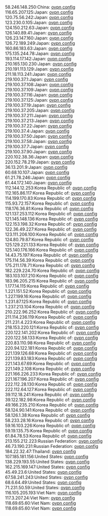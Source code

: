 58.246.148.250:China: [ovpn config](vpn/58_246_148_250.ovpn)  
116.65.207.125:Japan: [ovpn config](vpn/116_65_207_125.ovpn)  
120.75.56.242:Japan: [ovpn config](vpn/120_75_56_242.ovpn)  
123.230.0.105:Japan: [ovpn config](vpn/123_230_0_105.ovpn)  
124.150.212.63:Japan: [ovpn config](vpn/124_150_212_63.ovpn)  
126.140.89.41:Japan: [ovpn config](vpn/126_140_89_41.ovpn)  
126.23.147.160:Japan: [ovpn config](vpn/126_23_147_160.ovpn)  
126.72.189.249:Japan: [ovpn config](vpn/126_72_189_249.ovpn)  
160.86.183.63:Japan: [ovpn config](vpn/160_86_183_63.ovpn)  
175.135.244.78:Japan: [ovpn config](vpn/175_135_244_78.ovpn)  
193.114.17.142:Japan: [ovpn config](vpn/193_114_17_142.ovpn)  
210.165.130.230:Japan: [ovpn config](vpn/210_165_130_230.ovpn)  
210.191.113.129:Japan: [ovpn config](vpn/210_191_113_129.ovpn)  
211.18.113.241:Japan: [ovpn config](vpn/211_18_113_241.ovpn)  
219.100.37.1:Japan: [ovpn config](vpn/219_100_37_1.ovpn)  
219.100.37.108:Japan: [ovpn config](vpn/219_100_37_108.ovpn)  
219.100.37.109:Japan: [ovpn config](vpn/219_100_37_109.ovpn)  
219.100.37.116:Japan: [ovpn config](vpn/219_100_37_116.ovpn)  
219.100.37.125:Japan: [ovpn config](vpn/219_100_37_125.ovpn)  
219.100.37.19:Japan: [ovpn config](vpn/219_100_37_19.ovpn)  
219.100.37.205:Japan: [ovpn config](vpn/219_100_37_205.ovpn)  
219.100.37.211:Japan: [ovpn config](vpn/219_100_37_211.ovpn)  
219.100.37.213:Japan: [ovpn config](vpn/219_100_37_213.ovpn)  
219.100.37.22:Japan: [ovpn config](vpn/219_100_37_22.ovpn)  
219.100.37.4:Japan: [ovpn config](vpn/219_100_37_4.ovpn)  
219.100.37.50:Japan: [ovpn config](vpn/219_100_37_50.ovpn)  
219.100.37.58:Japan: [ovpn config](vpn/219_100_37_58.ovpn)  
219.100.37.7:Japan: [ovpn config](vpn/219_100_37_7.ovpn)  
219.100.37.90:Japan: [ovpn config](vpn/219_100_37_90.ovpn)  
220.102.38.36:Japan: [ovpn config](vpn/220_102_38_36.ovpn)  
220.152.78.219:Japan: [ovpn config](vpn/220_152_78_219.ovpn)  
36.13.201.9:Japan: [ovpn config](vpn/36_13_201_9.ovpn)  
60.68.10.107:Japan: [ovpn config](vpn/60_68_10_107.ovpn)  
61.21.78.246:Japan: [ovpn config](vpn/61_21_78_246.ovpn)  
61.44.172.140:Japan: [ovpn config](vpn/61_44_172_140.ovpn)  
112.144.12.253:Korea Republic of: [ovpn config](vpn/112_144_12_253.ovpn)  
112.165.86.117:Korea Republic of: [ovpn config](vpn/112_165_86_117.ovpn)  
114.199.170.83:Korea Republic of: [ovpn config](vpn/114_199_170_83.ovpn)  
115.93.72.157:Korea Republic of: [ovpn config](vpn/115_93_72_157.ovpn)  
118.176.36.81:Korea Republic of: [ovpn config](vpn/118_176_36_81.ovpn)  
121.137.253.112:Korea Republic of: [ovpn config](vpn/121_137_253_112.ovpn)  
121.145.148.136:Korea Republic of: [ovpn config](vpn/121_145_148_136.ovpn)  
122.153.198.32:Korea Republic of: [ovpn config](vpn/122_153_198_32.ovpn)  
122.36.49.227:Korea Republic of: [ovpn config](vpn/122_36_49_227.ovpn)  
123.111.206.100:Korea Republic of: [ovpn config](vpn/123_111_206_100.ovpn)  
124.80.79.87:Korea Republic of: [ovpn config](vpn/124_80_79_87.ovpn)  
125.129.221.133:Korea Republic of: [ovpn config](vpn/125_129_221_133.ovpn)  
125.140.176.166:Korea Republic of: [ovpn config](vpn/125_140_176_166.ovpn)  
14.43.75.197:Korea Republic of: [ovpn config](vpn/14_43_75_197.ovpn)  
175.114.56.39:Korea Republic of: [ovpn config](vpn/175_114_56_39.ovpn)  
175.211.178.71:Korea Republic of: [ovpn config](vpn/175_211_178_71.ovpn)  
182.229.224.70:Korea Republic of: [ovpn config](vpn/182_229_224_70.ovpn)  
183.103.107.210:Korea Republic of: [ovpn config](vpn/183_103_107_210.ovpn)  
183.96.205.215:Korea Republic of: [ovpn config](vpn/183_96_205_215.ovpn)  
1.177.14.115:Korea Republic of: [ovpn config](vpn/1_177_14_115.ovpn)  
1.221.151.52:Korea Republic of: [ovpn config](vpn/1_221_151_52.ovpn)  
1.227.199.16:Korea Republic of: [ovpn config](vpn/1_227_199_16.ovpn)  
1.231.87.125:Korea Republic of: [ovpn config](vpn/1_231_87_125.ovpn)  
1.237.213.104:Korea Republic of: [ovpn config](vpn/1_237_213_104.ovpn)  
210.222.96.252:Korea Republic of: [ovpn config](vpn/210_222_96_252.ovpn)  
211.114.236.119:Korea Republic of: [ovpn config](vpn/211_114_236_119.ovpn)  
211.231.4.223:Korea Republic of: [ovpn config](vpn/211_231_4_223.ovpn)  
218.153.220.121:Korea Republic of: [ovpn config](vpn/218_153_220_121.ovpn)  
220.122.141.202:Korea Republic of: [ovpn config](vpn/220_122_141_202.ovpn)  
220.122.58.133:Korea Republic of: [ovpn config](vpn/220_122_58_133.ovpn)  
220.83.110.98:Korea Republic of: [ovpn config](vpn/220_83_110_98.ovpn)  
220.94.122.181:Korea Republic of: [ovpn config](vpn/220_94_122_181.ovpn)  
221.139.126.68:Korea Republic of: [ovpn config](vpn/221_139_126_68.ovpn)  
221.139.83.183:Korea Republic of: [ovpn config](vpn/221_139_83_183.ovpn)  
221.143.67.69:Korea Republic of: [ovpn config](vpn/221_143_67_69.ovpn)  
221.149.2.108:Korea Republic of: [ovpn config](vpn/221_149_2_108.ovpn)  
221.166.226.233:Korea Republic of: [ovpn config](vpn/221_166_226_233.ovpn)  
221.167.196.207:Korea Republic of: [ovpn config](vpn/221_167_196_207.ovpn)  
222.112.28.130:Korea Republic of: [ovpn config](vpn/222_112_28_130.ovpn)  
222.112.64.127:Korea Republic of: [ovpn config](vpn/222_112_64_127.ovpn)  
39.112.18.241:Korea Republic of: [ovpn config](vpn/39_112_18_241.ovpn)  
39.122.182.98:Korea Republic of: [ovpn config](vpn/39_122_182_98.ovpn)  
49.166.235.210:Korea Republic of: [ovpn config](vpn/49_166_235_210.ovpn)  
58.124.90.141:Korea Republic of: [ovpn config](vpn/58_124_90_141.ovpn)  
58.126.1.38:Korea Republic of: [ovpn config](vpn/58_126_1_38.ovpn)  
58.233.28.16:Korea Republic of: [ovpn config](vpn/58_233_28_16.ovpn)  
59.16.103.226:Korea Republic of: [ovpn config](vpn/59_16_103_226.ovpn)  
59.19.135.75:Korea Republic of: [ovpn config](vpn/59_19_135_75.ovpn)  
61.84.78.53:Korea Republic of: [ovpn config](vpn/61_84_78_53.ovpn)  
213.155.212.223:Russian Federation: [ovpn config](vpn/213_155_212_223.ovpn)  
46.73.190.231:Russian Federation: [ovpn config](vpn/46_73_190_231.ovpn)  
184.22.32.47:Thailand: [ovpn config](vpn/184_22_32_47.ovpn)  
107.185.181.156:United States: [ovpn config](vpn/107_185_181_156.ovpn)  
138.229.193.55:United States: [ovpn config](vpn/138_229_193_55.ovpn)  
162.215.169.147:United States: [ovpn config](vpn/162_215_169_147.ovpn)  
45.49.23.6:United States: [ovpn config](vpn/45_49_23_6.ovpn)  
67.58.241.243:United States: [ovpn config](vpn/67_58_241_243.ovpn)  
68.6.64.49:United States: [ovpn config](vpn/68_6_64_49.ovpn)  
71.231.50.59:United States: [ovpn config](vpn/71_231_50_59.ovpn)  
116.105.205.193:Viet Nam: [ovpn config](vpn/116_105_205_193.ovpn)  
117.3.207.24:Viet Nam: [ovpn config](vpn/117_3_207_24.ovpn)  
118.69.65.60:Viet Nam: [ovpn config](vpn/118_69_65_60.ovpn)  
118.69.65.60:Viet Nam: [ovpn config](vpn/118_69_65_60.ovpn)  
